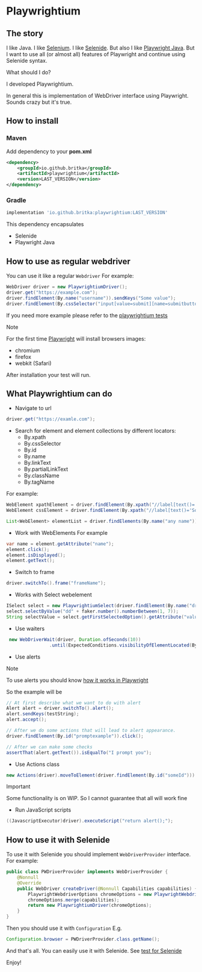 # Playwrightium

## The story
I like Java. I like [Selenium](https://selenium.dev/). I like [Selenide](https://selenide.org/).
But also I like [Playwright Java](https://playwright.dev/java/). But I want to use all (or almost all) features of 
Playwright and continue using Selenide syntax.

What should I do?

I developed Playwrightium.

In general this is implementation of WebDriver interface using Playwright. Sounds crazy but it's true.

## How to install
### Maven
Add dependency to your **pom.xml**
```xml
<dependency>
    <groupId>io.github.britka</groupId>
    <artifactId>playwrightium</artifactId>
    <version>LAST_VERSION</version> 
</dependency>
```

### Gradle
```groovy
implementation 'io.github.britka:playwrightium:LAST_VERSION'
```

This dependency encapsulates 
* Selenide
* Playwright Java

## How to use as regular webdriver
You can use it like a regular `Webdriver`
For example:
```java
WebDriver driver = new PlaywrightiumDriver();
driver.get("https://example.com");
driver.findElement(By.name("username")).sendKeys("Some value");
driver.findElement(By.cssSelector("input[value=submit][name=submitbutton]")).click();
```
If you need more example please refer to the [playwrightium tests](src/test/java/org/brit/test/playwrightium/PlaywrightiumBasicTests.java)

> [!NOTE]
> For the first time [Playwright](https://playwright.dev/java/) will install browsers images:
* chromium
* firefox
* webkit (Safari)

After installation your test will run.

## What Playwrightium can do
* Navigate to url
```java
driver.get("https://examle.com");
```
* Search for element and element collections by different locators:
    * By.xpath
    * By.cssSelector
    * By.id
    * By.name
    * By.linkText
    * By.partialLinkText
    * By.className
    * By.tagName
    
For example:
```java
WebElement xpathElement = driver.findElement(By.xpath("//label[text()='Some text']"));
WebElement cssElement = driver.findElement(By.xpath("//label[text()='Some text']"));

List<WebElement> elementList = driver.findElements(By.name("any name"));
```

* Work with WebElements
For example
```java
var name = element.getAttribute("name");
element.click();
element.isDisplayed();
element.getText();
```

* Switch to frame
```java
driver.switchTo().frame("frameName");
```

* Works with Select webelement
```java
ISelect select = new PlaywrightiumSelect(driver.findElement(By.name("dropdown"))); 
select.selectByValue("dd" + faker.number().numberBetween(1, 7));
String selectValue = select.getFirstSelectedOption().getAttribute("value");
```
* Use waiters
```java
 new WebDriverWait(driver, Duration.ofSeconds(10))
                .until(ExpectedConditions.visibilityOfElementLocated(By.xpath("//h1[contains(.,'Processed Form Details')]")));
```

* Use alerts
> [!NOTE] 
> To use alerts you should know [how it works in Playwright](https://playwright.dev/java/docs/dialogs)

So the example will be
```java
// At first describe what we want to do with alert
Alert alert = driver.switchTo().alert();
alert.sendKeys(testString);
alert.accept();

// After we do some actions that will lead to alert appearance.
driver.findElement(By.id("promptexample")).click();

// After we can make some checks
assertThat(alert.getText()).isEqualTo("I prompt you");
```
* Use Actions class
```java
new Actions(driver).moveToElement(driver.findElement(By.id("someId"))).build().perform();
```
> [!IMPORTANT] 
> Some functionality is on WIP. So I cannot guarantee that all will work fine

* Run JavaScript scripts
```java
((JavascriptExecutor)driver).executeScript("return alert();");
```

## How to use it with Selenide
To use it with Selenide you should implement `WebDriverProvider` interface.
For example:
```java
public class PWDriverProvider implements WebDriverProvider {
    @Nonnull
    @Override
    public WebDriver createDriver(@Nonnull Capabilities capabilities) {
        PlaywrightWebdriverOptions chromeOptions = new PlaywrightWebdriverOptions();
        chromeOptions.merge(capabilities);
        return new PlaywrightiumDriver(chromeOptions);
    }
}
```
Then you should use it with `Configuration`
E.g.

```java
Configuration.browser = PWDriverProvider.class.getName();
```
And that's all. You can easily use it with Selenide.
See [test for Selenide](src/test/java/org/brit/test/selenide/SelenideBasicTests.java)

Enjoy!